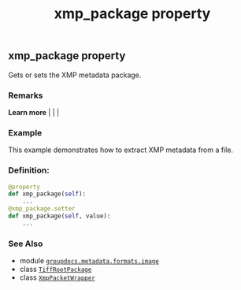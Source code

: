 ﻿---
title: xmp_package property
second_title: GroupDocs.Metadata for Python via .NET API References
description: 
type: docs
url: /python-net/groupdocs.metadata.formats.image/tiffrootpackage/xmp_package/
is_root: false
weight: 170
---

## xmp_package property


Gets or sets the XMP metadata package.

### Remarks 


**Learn more** |
|
 |

### Example 


This example demonstrates how to extract XMP metadata from a file.
### Definition:
```python
@property
def xmp_package(self):
    ...
@xmp_package.setter
def xmp_package(self, value):
    ...
```

### See Also
* module [`groupdocs.metadata.formats.image`](../../)
* class [`TiffRootPackage`](/metadata/python-net/groupdocs.metadata.formats.image/tiffrootpackage)
* class [`XmpPacketWrapper`](/metadata/python-net/groupdocs.metadata.standards.xmp/xmppacketwrapper)
